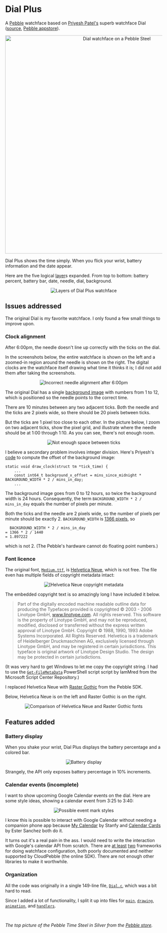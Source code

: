 # Dial Plus


A [Pebble](https://www.pebble.com) watchface based on [Priyesh Patel's](http://priyesh.me/) superb watchface Dial ([source](https://github.com/ItsPriyesh/Dial), [Pebble appstore](https://apps.getpebble.com/en_US/application/56512a8ba69d971f08000038)).

<p align="center" style="text-align: center">
<img src="readme_images/pebble_steel.png?raw=true" alt="Dial watchface on a Pebble Steel" width="700px">
</p>

Dial Plus shows the time simply. When you flick your wrist, battery information and the date appear.

Here are the five logical [layer](https://developer.pebble.com/docs/c/User_Interface/Layers/)s expanded. From top to bottom: battery percent, battery bar, date, needle, dial, background.

<p align="center" style="text-align: center">
<img src="readme_images/layers.png?raw=true" alt="Layers of Dial Plus watchface">
</p>

## Issues addressed

The original Dial is my favorite watchface. I only found a few small things to improve upon.

### Clock alignment

After 6:00pm, the needle doesn't line up correctly with the ticks on the dial.

In the screenshots below, the entire watchface is shown on the left and a zoomed-in region around the needle is shown on the right. The digital clocks are the watchface itself drawing what time it thinks it is; I did not add them after taking the screenshots.

<p align="center" style="text-align: center">
<img src="readme_images/alignment.png?raw=true" alt="Incorrect needle alignment after 6:00pm">
</p>

The original Dial has a  single [background image](https://github.com/ItsPriyesh/Dial/blob/master/resources/background.png) with numbers from 1 to 12, which is positioned so the needle points to the correct time.

There are 10 minutes between any two adjacent ticks. Both the needle and the ticks are 2 pixels wide, so there should be 20 pixels between ticks.

But the ticks are 1 pixel too close to each other. In the picture below, I zoom on two adjacent ticks, show the pixel grid, and illustrate where the needle should be at 1:00 through 1:10. As you can see, there's not enough room.

<p align="center" style="text-align: center">
<img src="readme_images/spacing.png?raw=true" alt="Not enough space between ticks">
</p>


I believe a secondary problem involves integer division. Here's Priyesh's [code](https://github.com/ItsPriyesh/Dial/blob/master/src/Dial.c#L56-L59) to compute the offset of the background image:

```
static void draw_clock(struct tm *tick_time) {
    ...
    const int64_t background_x_offset = mins_since_midnight * BACKGROUND_WIDTH * 2 / mins_in_day;
    ...
```
The background image goes from 0 to 12 hours, so twice the background width is 24 hours. Consequently, the term `BACKGROUND_WIDTH * 2 / mins_in_day`  equals the number of pixels per minute.

Both the ticks and the needle are 2 pixels wide, so the number of pixels per minute should be exactly 2. `BACKGROUND_WIDTH` is [1366 pixels](https://github.com/ItsPriyesh/Dial/blob/master/src/Dial.c#L3), so

```
  BACKGROUND_WIDTH * 2 / mins_in_day
= 1366 * 2 / 1440
= 1.897222
```
which is not 2. (The Pebble's hardware cannot do floating point numbers.)


### Font licence

The original font, [`Medium.ttf`](https://github.com/ItsPriyesh/Dial/blob/master/resources/Medium.ttf), is [Helvetica Neue](https://www.linotype.com/1245395/neue-helvetica-family.html), which is not free. The file even has multiple fields of copyright metadata intact:

<p align="center" style="text-align: center">
<img src="readme_images/Medium.ttf-properties.png?raw=true" alt="[Helvetica Neue copyright metadata">
</p>


The embedded copyright text is so amazingly long I have included it below.
 
>Part of the digitally encoded machine readable outline data for producing the Typefaces provided is  copyrighted © 2003 - 2006 Linotype GmbH, www.linotype.com. All rights reserved. This software is  the property of Linotype GmbH, and may not be reproduced, modified, disclosed or transferred without the express written approval of Linotype GmbH. Copyright © 1988, 1990, 1993 Adobe Systems Incorporated. All Rights Reserved. Helvetica is a trademark of Heidelberger Druckmaschinen AG, exclusively licensed through Linotype GmbH, and may be registered in certain jurisdictions. This typeface is original artwork of Linotype Design Studio. The design may be protected in certain jurisdictions.

(It was very hard to get Windows to let me copy the copyright string. I had to use the [`Get-FileMetaData`](https://gallery.technet.microsoft.com/scriptcenter/get-file-meta-data-function-f9e8d804) PowerShell script script by IamMred from the Microsoft Script Center Repository.)

I replaced Helvetica Neue with [Raster Gothic](https://developer.pebble.com/guides/app-resources/system-fonts/#raster-gothic) from the Pebble SDK.

Below, Helvetica Neue is on the left and Raster Gothic is on the right.

<p align="center" style="text-align: center">
<img src="readme_images/font_compare.png?raw=true" alt="Comparison of Helvetica Neue and Raster Gothic fonts">
</p>

## Features added

### Battery display

When you shake your wrist, Dial Plus displays the battery percentage and a colored bar. 

<p align="center" style="text-align: center">
<img src="readme_images/battery.png?raw=true" alt="Battery display">
</p>

Strangely, the API only exposes battery percentage in 10% increments.

### Calendar events (incomplete)

I want to show upcoming Google Calendar events on the dial. Here are some style ideas, showing a calendar event from 3:25 to 3:40:

<p align="center" style="text-align: center">
<img src="readme_images/event_marks.png?raw=true" alt="Possible event mark styles">
</p>


I know this is possible to interact with Google Calendar without needing a companion phone app because [My Calendar](https://apps.getpebble.com/en_US/application/5425871e2375286a35000124?dev_settings=1) by Stanfy and [Calendar Cards](http://apps.getpebble.com/en_US/application/55ad0a036749cdddc6000075?dev_settings=1) by Ester Sanchez both do it.

It turns out it's a real pain in the ass. I would need to write the interaction with Google's calendar API from scratch. There are [at least](https://github.com/pebble/slate) [two](https://developer.pebble.com/blog/2016/06/24/introducing-clay/) frameworks for doing watchface configuration, both poorly documented and neither supported by CloudPebble (the online SDK).  There are not enough other libraries to make it worthwhile.

### Organization

All the code was originally in a single 149-line file, [`Dial.c`](https://github.com/ItsPriyesh/Dial/blob/master/src/Dial.c), which was a bit hard to read.

Since I added a lot of functionality, I split it up into files for [`main`](https://github.com/pfroud/DialPlus/blob/master/src/main.c), [`drawing`](https://github.com/pfroud/DialPlus/blob/master/src/drawing.c), [`animation`](https://github.com/pfroud/DialPlus/blob/master/src/animation.c), and [`handlers`](https://github.com/pfroud/DialPlus/blob/master/src/handlers.c).



&nbsp;

*The top picture of the Pebble Time Steel in Silver from the [Pebble store](https://www.pebble.com/buy-pebble-time-steel-smartwatch).*
